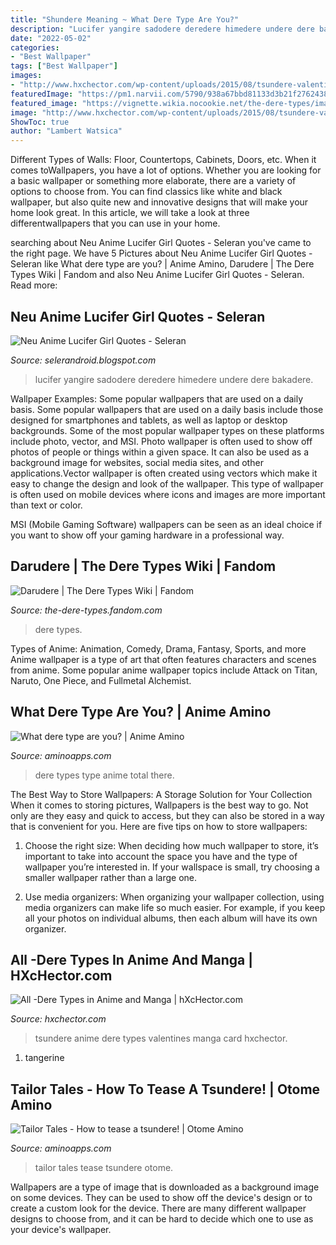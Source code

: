 ```yaml
---
title: "Shundere Meaning ~ What Dere Type Are You?"
description: "Lucifer yangire sadodere deredere himedere undere dere bakadere"
date: "2022-05-02"
categories:
- "Best Wallpaper"
tags: ["Best Wallpaper"]
images:
- "http://www.hxchector.com/wp-content/uploads/2015/08/tsundere-valentines-card-598x338.jpg"
featuredImage: "https://pm1.narvii.com/5790/938a67bbd81133d3b21f276243859f1fb2371429_hq.jpg"
featured_image: "https://vignette.wikia.nocookie.net/the-dere-types/images/8/8d/Darudere.jpg/revision/latest?cb=20180804121641"
image: "http://www.hxchector.com/wp-content/uploads/2015/08/tsundere-valentines-card-598x338.jpg"
ShowToc: true
author: "Lambert Watsica"
---
```



Different Types of Walls: Floor, Countertops, Cabinets, Doors, etc.
When it comes toWallpapers, you have a lot of options. Whether you are looking for a basic wallpaper or something more elaborate, there are a variety of options to choose from. You can find classics like white and black wallpaper, but also quite new and innovative designs that will make your home look great. In this article, we will take a look at three differentwallpapers that you can use in your home.

	

		
searching about Neu Anime Lucifer Girl Quotes - Seleran you've came to the right page. We have 5 Pictures about Neu Anime Lucifer Girl Quotes - Seleran like What dere type are you? | Anime Amino, Darudere | The Dere Types Wiki | Fandom and also Neu Anime Lucifer Girl Quotes - Seleran. Read more:
		
    
## Neu Anime Lucifer Girl Quotes - Seleran

<img loading=lazy src="https://i.pinimg.com/originals/82/b0/9e/82b09e57a5699a1fd040826bcb02ec9d.jpg" onerror="this.onerror=null;this.src='https://tse4.mm.bing.net/th?id=OIP.l8boVzyocGjeWchErMb9mgHaF7&amp;pid=15.1';" alt="Neu Anime Lucifer Girl Quotes - Seleran">

_Source: selerandroid.blogspot.com_

>lucifer yangire sadodere deredere himedere undere dere bakadere. 

	

Wallpaper Examples: Some popular wallpapers that are used on a daily basis.
Some popular wallpapers that are used on a daily basis include those designed for smartphones and tablets, as well as laptop or desktop backgrounds. Some of the most popular wallpaper types on these platforms include photo, vector, and MSI. 
Photo wallpaper is often used to show off photos of people or things within a given space. It can also be used as a background image for websites, social media sites, and other applications.Vector wallpaper is often created using vectors which make it easy to change the design and look of the wallpaper. This type of wallpaper is often used on mobile devices where icons and images are more important than text or color. 

MSI (Mobile Gaming Software) wallpapers can be seen as an ideal choice if you want to show off your gaming hardware in a professional way.

    
## Darudere | The Dere Types Wiki | Fandom

<img loading=lazy src="https://vignette.wikia.nocookie.net/the-dere-types/images/8/8d/Darudere.jpg/revision/latest?cb=20180804121641" onerror="this.onerror=null;this.src='https://tse4.mm.bing.net/th?id=OIP.z35ymPF97DAz8SLy73_DrwAAAA&amp;pid=15.1';" alt="Darudere | The Dere Types Wiki | Fandom">

_Source: the-dere-types.fandom.com_

>dere types. 

	

Types of Anime: Animation, Comedy, Drama, Fantasy, Sports, and more
Anime wallpaper is a type of art that often features characters and scenes from anime. Some popular anime wallpaper topics include Attack on Titan, Naruto, One Piece, and Fullmetal Alchemist.

    
## What Dere Type Are You? | Anime Amino

<img loading=lazy src="https://pm1.narvii.com/5790/938a67bbd81133d3b21f276243859f1fb2371429_hq.jpg" onerror="this.onerror=null;this.src='https://tse4.mm.bing.net/th?id=OIP.cEOLKRK9aVFsf6Qb8SPaTwHaI7&amp;pid=15.1';" alt="What dere type are you? | Anime Amino">

_Source: aminoapps.com_

>dere types type anime total there. 

	

The Best Way to Store Wallpapers: A Storage Solution for Your Collection
When it comes to storing pictures, Wallpapers is the best way to go. Not only are they easy and quick to access, but they can also be stored in a way that is convenient for you. Here are five tips on how to store wallpapers:
1) Choose the right size: When deciding how much wallpaper to store, it’s important to take into account the space you have and the type of wallpaper you’re interested in. If your wallspace is small, try choosing a smaller wallpaper rather than a large one.

2) Use media organizers: When organizing your wallpaper collection, using media organizers can make life so much easier. For example, if you keep all your photos on individual albums, then each album will have its own organizer.

    
## All -Dere Types In Anime And Manga | HXcHector.com

<img loading=lazy src="http://www.hxchector.com/wp-content/uploads/2015/08/tsundere-valentines-card-598x338.jpg" onerror="this.onerror=null;this.src='https://tse4.mm.bing.net/th?id=OIP.wPe8bmvcxFknfKv8QnhX9QHaEL&amp;pid=15.1';" alt="All -Dere Types in Anime and Manga | hXcHector.com">

_Source: hxchector.com_

>tsundere anime dere types valentines manga card hxchector. 

	

1. tangerine 

    
## Tailor Tales - How To Tease A Tsundere! | Otome Amino

<img loading=lazy src="https://pm1.narvii.com/6880/f9198291207cce080c90ff6f6fd25791b8a54dddr1-992-640v2_hq.jpg" onerror="this.onerror=null;this.src='https://tse1.mm.bing.net/th?id=OIP.2rvj0P_p7Sq-1M78aEOBQwHaEx&amp;pid=15.1';" alt="Tailor Tales - How to tease a tsundere! | Otome Amino">

_Source: aminoapps.com_

>tailor tales tease tsundere otome. 

	

Wallpapers are a type of image that is downloaded as a background image on some devices. They can be used to show off the device's design or to create a custom look for the device. There are many different wallpaper designs to choose from, and it can be hard to decide which one to use as your device's wallpaper.

